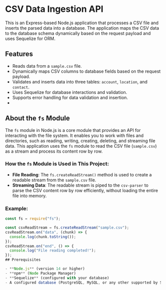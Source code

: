 # CSV Data Ingestion API

This is an Express-based Node.js application that processes a CSV file and inserts the parsed data into a database. The application maps the CSV data to the database schema dynamically based on the request payload and uses Sequelize for ORM.

## Features

- Reads data from a `sample.csv` file.
- Dynamically maps CSV columns to database fields based on the request payload.
- Validates and inserts data into three tables: `account`, `location`, and `contact`.
- Uses Sequelize for database interactions and validation.
- Supports error handling for data validation and insertion.
- 
## About the `fs` Module

The `fs` module in Node.js is a core module that provides an API for interacting with the file system. It enables you to work with files and directories, such as reading, writing, creating, deleting, and streaming file data. This application uses the `fs` module to read the CSV file (`sample.csv`) as a stream and process its content row by row.

### How the `fs` Module is Used in This Project:
- **File Reading**: The `fs.createReadStream()` method is used to create a readable stream from the `sample.csv` file.
- **Streaming Data**: The readable stream is piped to the `csv-parser` to parse the CSV content row by row efficiently, without loading the entire file into memory.

### Example:
```javascript
const fs = require("fs");

const csvReadStream = fs.createReadStream("sample.csv");
csvReadStream.on("data", (chunk) => {
  console.log(chunk.toString());
});
csvReadStream.on("end", () => {
  console.log("File reading completed!");
});
## Prerequisites

- **Node.js** (version 14 or higher)
- **npm** (Node Package Manager)
- **Sequelize** (configured with your database)
- A configured database (PostgreSQL, MySQL, or any other supported by Sequelize)

